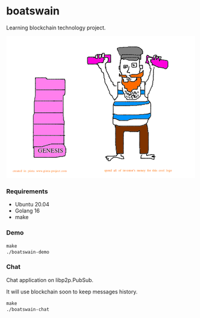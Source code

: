 # boatswain

Learning blockchain technology project.

![logo](./logo.png)

### Requirements

* Ubuntu 20.04
* Golang 16
* make

### Demo

```shell
make
./boatswain-demo

```

### Chat

Chat application on libp2p.PubSub.

It will use blockchain soon to keep messages history.

```shell
make
./boatswain-chat
```

